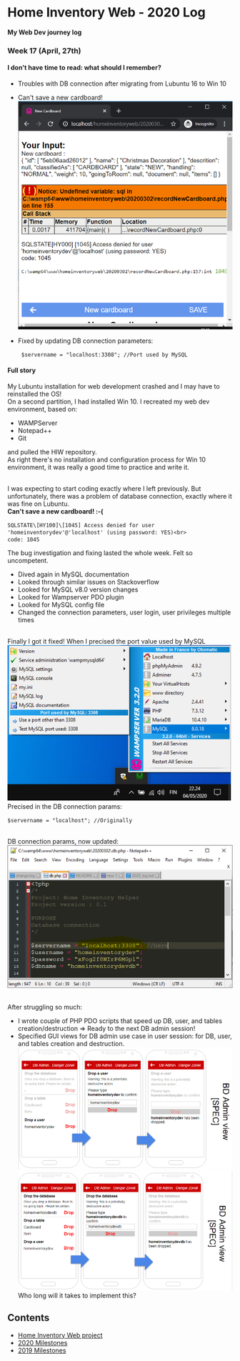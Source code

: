# Home Inventory Web - 2020 Log

**My Web Dev journey log**

### Week 17 (April, 27th)

#### I don't have time to read: what should I remember?

- Troubles with DB connection after migrating from Lubuntu 16 to Win 10
- Can't save a new cardboard! ![Can't save a new cardboard!](https://github.com/sroccoli1/homeinventoryweb/blob/c9e8030ebff22532918b2787b1ff4864f6940c84/A02-capture-error-1045.PNG)
- Fixed by updating DB connection parameters:

       $servername = "localhost:3308"; //Port used by MySQL

#### Full story

My Lubuntu installation for web development crashed and I may have to  reinstalled the  OS!<br>
On a second partition, I had installed Win 10. I recreated my web dev environment, based on: <br>
- WAMPServer
- Notepad++
- Git<br> 

and pulled the HIW repository.
<br> As right there's no  installation and configuration process for Win 10 environment, it was really a good time to practice and write it. 

<br> I was expecting to start coding exactly where I left previously. But unfortunately, there was a problem of database connection, exactly where it was fine on Lubuntu.
<br>**Can't save a new cardboard! :-(**
  
    SQLSTATE\[HY100]\[1045] Access denied for user 'homeinventorydev'@'localhost' (using password: YES)<br>
    code: 1045
  
The bug investigation and fixing lasted the whole week. Felt so uncompetent.
- Dived again in MySQL documentation
- Looked through similar issues on Stackoverflow
- Looked for MySQL v8.0 version changes
- Looked for Wampserver PDO plugin
- Looked for MySQL config file
- Changed the connection parameters, user login, user privileges multiple times 

<br> Finally I got it fixed! When I precised the port value used by MySQL <br>
![The port value used by MySQL](https://github.com/sroccoli1/homeinventoryweb/blob/c9e8030ebff22532918b2787b1ff4864f6940c84/A02-mysql-port-used.png) 
<br> Precised in the DB connection params:

    $servername = "localhost"; //Originally

<br> DB connection params, now updated:
![Servername connection param updated](https://github.com/sroccoli1/homeinventoryweb/blob/c9e8030ebff22532918b2787b1ff4864f6940c84/A03-database-connect-param-updated.PNG)

<br> After struggling so much: 
- I wrote couple of PHP PDO scripts that speed up DB, user, and tables creation/destruction => Ready to the next DB admin session!
- Specified GUI views for DB admin use case in user session: for DB, user, and tables creation and destruction. 
![UC DB Admin](https://github.com/sroccoli1/homeinventoryweb/blob/c9e8030ebff22532918b2787b1ff4864f6940c84/A04-DB-admin-uc-02.PNG)
![UC DB Admin](https://github.com/sroccoli1/homeinventoryweb/blob/c9e8030ebff22532918b2787b1ff4864f6940c84/A04-DB-admin-uc.PNG)
<br> Who long will it takes to implement this?

## Contents
- [Home Inventory Web project](https://github.com/sroccoli1/homeinventoryweb)
- [2020 Milestones](https://github.com/sroccoli1/homeinventoryweb/edit/master/2020_milestones.md)
- [2019 Milestones](https://github.com/sroccoli1/homeinventoryweb/edit/master/2019_milestones.md)
